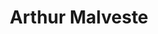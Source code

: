 ---
title: "Arthur Malveste"
description: "Sou um estudante de Sistemas de Informação e técnico de Desenvolvimento de Sistemas, além de um amante da área."
github: "malveste"
linkedin: "https://www.linkedin.com/in/arthur-malveste-5008842aa/"
lattes: "https://www.lattes.cnpq.br/"
areas:
  - Training
---